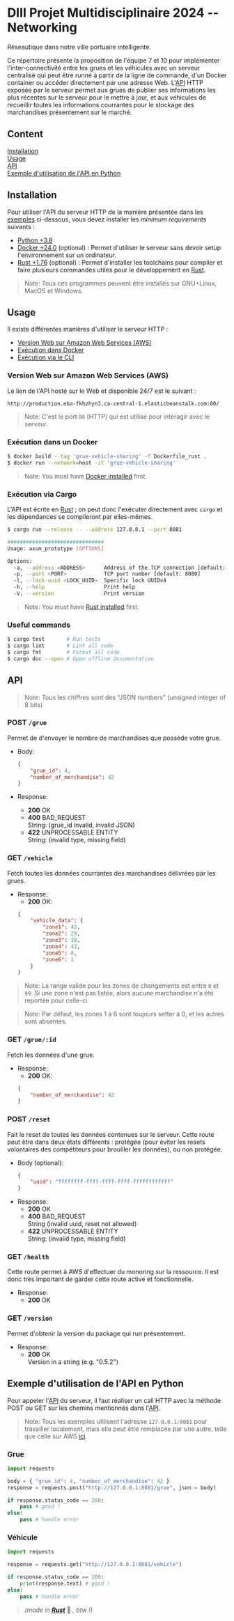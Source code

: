 # DIII Projet Multidisciplinaire 2024 -- Networking

Réseautique dans notre ville portuaire intelligente.

Ce répertoire présente la proposition de l'équipe 7 et 10 pour implémenter l'inter-connectivité entre les grues et les véhicules avec un serveur centralisé qui peut être runné à partir de la ligne de commande, d'un Docker container ou accéder directement par une adresse Web. L'[API](#api) HTTP exposée par le serveur permet aux grues de publier ses informations les plus récentes sur le serveur pour le mettre à jour, et aux véhicules de recueillir toutes les informations courrantes pour le stockage des marchandises présentement sur le marché.



## Content
[Installation](#installation)\
[Usage](#usage)\
[API](#api)\
[Exemple d'utilisation de l'API en Python](#exemple-dutilisation-de-lapi-en-python)



## Installation
Pour utiliser l'API du serveur HTTP de la manière présentée dans les [exemples](#exemple-dutilisation-de-lapi-en-python) ci-dessous, vous devez installer les *minimum requirements* suivants :

- [Python +3.8](https://www.python.org/downloads/)
- [Docker +24.0](https://docs.docker.com/engine/install/) (optional) :
    Permet d'utiliser le serveur sans devoir setup l'environnement sur un ordinateur.
- [Rust +1.76](https://www.rust-lang.org/tools/install) (optional) :
    Permet d'installer les toolchains pour compiler et faire plusieurs commandes utiles pour le développement en [Rust](https://www.rust-lang.org/).

> Note: Tous ces programmes peuvent être installés sur GNU+Linux, MacOS et Windows.



## Usage
Il existe différentes manières d'utiliser le serveur HTTP :
- [Version Web sur Amazon Web Services (AWS)](#version-web-sur-amazon-web-services-aws)
- [Exécution dans Docker](#exécution-dans-un-docker)
- [Exécution via le CLI](#exécution-via-cargo)

### Version Web sur Amazon Web Services (AWS)
Le lien de l'API hosté sur le Web et disponible 24/7 est le suivant :
```
http://production.eba-fkhzhyn3.ca-central-1.elasticbeanstalk.com:80/
```

> Note: C'est le port `80` (HTTP) qui est utilisé pour intéragir avec le serveur.


### Exécution dans un Docker
```sh
$ docker build --tag 'grue-vehicle-sharing' -f Dockerfile_rust .
$ docker run --network=host -it 'grue-vehicle-sharing'
```

>Note: You must have [Docker installed](#installation) first.


### Exécution via Cargo
L'API est écrite en [Rust](#installation) ; on peut donc l'exécuter directement avec `cargo` et les dépendances se compileront par elles-mêmes.
```sh
$ cargo run --release -- --address 127.0.0.1 --port 8081

###############################
Usage: axum_prototype [OPTIONS]

Options:
  -a, --address <ADDRESS>      Address of the TCP connection [default: 0.0.0.0]
  -p, --port <PORT>            TCP port number [default: 8080]
  -l, --lock-uuid <LOCK_UUID>  Specific lock UUIDv4
  -h, --help                   Print help
  -V, --version                Print version
```

> Note: You must have [Rust installed](https://www.rust-lang.org/tools/install) first.

### Useful commands
```sh
$ cargo test       # Run tests
$ cargo lint       # Lint all code
$ cargo fmt        # Format all code
$ cargo doc --open # Open offline documentation
```



## API
> Note: Tous les chiffres sont des "JSON numbers" (unsigned integer of 8 bits)

### POST `/grue`
Permet de d'envoyer le nombre de marchandises que possède votre grue.
- Body:
    ```json
    {
        "grue_id": 4,
        "number_of_merchandise": 42
    }
    ```
    
- Response:
    - **200** OK
    - **400** BAD_REQUEST\
        String: (grue_id invalid, invalid JSON)
    - **422** UNPROCESSABLE ENTITY\
        String: (invalid type, missing field)

### GET `/vehicle`
Fetch toutes les données courrantes des marchandises délivrées par les grues.

- Response:
    -  **200** OK:
    ```json
    {
        "vehicle_data": {
            "zone1": 42,
            "zone2": 29,
            "zone3": 18,
            "zone4": 42,
            "zone5": 0,
            "zone6": 1
        }
    }
    ```

> Note: La range valide pour les zones de changements est entre `0` et `99`. Si une zone n'est pas listée, alors aucune marchandise n'a été reportée pour celle-ci.

> Note: Par défaut, les zones 1 à 6 sont toujours setter à 0, et les autres sont absentes.
> 
### GET `/grue/:id`
Fetch les données d'une grue.

- Response:
    -  **200** OK:
    ```json
    {
        "number_of_merchandise": 42
    }
    ```

### POST `/reset`
Fait le reset de toutes les données contenues sur le serveur. Cette route peut être dans deux états différents : protégée (pour éviter les resets volontaires des compétiteurs pour brouiller les données), ou non protégée.

- Body (optional):
    ```json
    {
        "uuid": "ffffffff-ffff-ffff-ffff-ffffffffffff"
    }
    ```
- Response:
    -  **200** OK
    -  **400** BAD_REQUEST\
        String (invalid uuid, reset not allowed)
    - **422** UNPROCESSABLE ENTITY\
        String: (invalid type, missing field)

### GET `/health`
Cette route permet à AWS d'effectuer du monoring sur la ressource. Il est donc très important de garder cette route active et fonctionnelle.

- Response:
    -  **200** OK

### GET `/version`
Permet d'obtenir la version du package qui run présentement. 

- Response:
    -  **200** OK\
        Version in a string (e.g. "0.5.2")



## Exemple d'utilisation de l'API en Python
Pour appeler l'[API](#api) du serveur, il faut réaliser un call HTTP avec la méthode POST ou GET sur les chemins mentionnés dans l'[API](#api).

> Note: Tous les exemples utilisent l'adresse `127.0.0.1:8081` pour travailler localement, mais elle peut être remplacée par une autre, telle que celle sur AWS [ici](#version-web-sur-amazon-web-services-aws).

### Grue
```python
import requests

body = { "grue_id": 4, "number_of_merchandise": 42 }
response = requests.post("http://127.0.0.1:8081/grue", json = body)

if response.status_code == 200:
    pass # good !
else:
    pass # handle error
```

### Véhicule
```python
import requests

response = requests.get("http://127.0.0.1:8081/vehicle")

if response.status_code == 200:
    print(response.text) # good !
else:
    pass # handle error
```



> *(made in [**Rust**](https://www.rust-lang.org/)* 🦀 *, btw !)*

